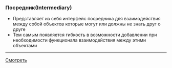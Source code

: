 ### Посредник(Intermediary)

- Представляет из себя интерфейс посредника для взаимодействия  
  между собой объектов которые могут или должны не знать друг о  
  друге
- Тем самым появляется гибкость в возможности добавлении при  
  необходимости функционала взаимодействия между этими объектами

---

[Смотреть](mediator.go)
